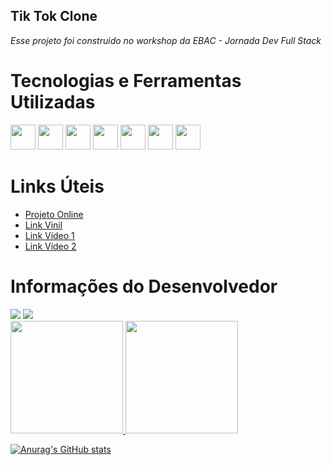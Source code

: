 ## Tik Tok Clone
*Esse projeto foi construido no workshop da EBAC - Jornada Dev Full Stack*

# **Tecnologias e Ferramentas Utilizadas**

<a href="https://react.dev/learn"><img src="https://cdn.jsdelivr.net/gh/devicons/devicon/icons/react/react-original.svg" width="40" height="40"/></a> <a href="https://javascript.info/document"><img src="https://cdn.jsdelivr.net/gh/devicons/devicon/icons/javascript/javascript-plain.svg" height="40"/></a> <a href="https://developer.mozilla.org/en-US/docs/Web/HTML"><img src="https://cdn.jsdelivr.net/gh/devicons/devicon/icons/html5/html5-plain-wordmark.svg" width="40" height="40"/></a> <a href="https://devdocs.io/css/"><img src="https://cdn.jsdelivr.net/gh/devicons/devicon/icons/css3/css3-plain-wordmark.svg" width="40" height="40"/></a> <a href="https://firebase.google.com/docs?hl=pt-br"><img src="https://cdn.jsdelivr.net/gh/devicons/devicon/icons/firebase/firebase-plain-wordmark.svg" width="40" height="40"/></a> <a href="https://nodejs.org/pt-br/docs"><img src="https://cdn.jsdelivr.net/gh/devicons/devicon/icons/nodejs/nodejs-original.svg" width="40" height="40"/></a> <a href="https://code.visualstudio.com/docs"><img src="https://cdn.jsdelivr.net/gh/devicons/devicon/icons/vscode/vscode-original.svg" width="40" height="40"/></a>


# **Links Úteis**

<ul>
  <li><a href="https://tiktok---jornada-1be60.firebaseapp.com/">Projeto Online</a></li>
  <li><a href="https://poqlymuephttfsljdabn.supabase.co/storage/v1/object/public/jornadadev/vinil.png">Link Vinil</a></li>
  <li><a href="https://poqlymuephttfsljdabn.supabase.co/storage/v1/object/public/jornadadev/brecker2.mp4">Link Vídeo 1</a></li>
  <li><a href="https://poqlymuephttfsljdabn.supabase.co/storage/v1/object/public/jornadadev/bird.mp4">Link Vídeo 2</a></li>
</ul>
  
  
# **Informações do Desenvolvedor**




<div>
<a href="https://instagram.com/_krazeman" target="_blank"><img src="https://img.shields.io/badge/-Instagram-%23E4405F?style=for-the-badge&logo=instagram&logoColor=white" target="_blank"></a>
<a href="https://www.linkedin.com/in/lhnl007hm" target="_blank"><img src="https://img.shields.io/badge/-LinkedIn-%230077B5?style=for-the-badge&logo=linkedin&logoColor=white" target="_blank"></a>   
</div>




<div>
<a href="https://github.com/lhnl007hm">
<img height="180em" src="https://github-readme-stats.vercel.app/api/top-langs/?username=lhnl007hm&layout=compact&langs_count=7&theme=dracula"/>
<img height="180em" src="https://github-readme-stats.vercel.app/api?username=lhnl007hm&show_icons=true&theme=dracula&include_all_commits=true&count_private=true"/>
</div>

[![Anurag's GitHub stats](https://github-readme-stats.vercel.app/api?username=lhnl007hm&show_icons=true&theme-dark)](https://github.com/anuraghazra/github-readme-stats)
